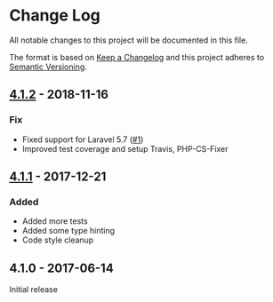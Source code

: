 # Change Log

All notable changes to this project will be documented in this file.

The format is based on [Keep a Changelog](http://keepachangelog.com/en/1.0.0/)
and this project adheres to [Semantic Versioning](http://semver.org/spec/v2.0.0.html).

## [4.1.2] - 2018-11-16
### Fix
- Fixed support for Laravel 5.7 ([#1])
- Improved test coverage and setup Travis, PHP-CS-Fixer

## [4.1.1] - 2017-12-21
### Added
- Added more tests
- Added some type hinting
- Code style cleanup

## 4.1.0 - 2017-06-14
Initial release

[4.1.1]: https://github.com/userfrosting/cache/compare/4.1.0...4.1.1
[4.1.2]: https://github.com/userfrosting/cache/compare/4.1.1...4.1.2
[#1]: https://github.com/userfrosting/cache/issues/1